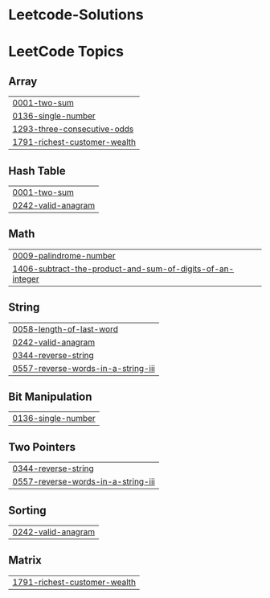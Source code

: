 # Leetcode-Solutions
<!---LeetCode Topics Start-->
# LeetCode Topics
## Array
|  |
| ------- |
| [0001-two-sum](https://github.com/savad-t/Leetcode-Solutions/tree/master/0001-two-sum) |
| [0136-single-number](https://github.com/savad-t/Leetcode-Solutions/tree/master/0136-single-number) |
| [1293-three-consecutive-odds](https://github.com/savad-t/Leetcode-Solutions/tree/master/1293-three-consecutive-odds) |
| [1791-richest-customer-wealth](https://github.com/savad-t/Leetcode-Solutions/tree/master/1791-richest-customer-wealth) |
## Hash Table
|  |
| ------- |
| [0001-two-sum](https://github.com/savad-t/Leetcode-Solutions/tree/master/0001-two-sum) |
| [0242-valid-anagram](https://github.com/savad-t/Leetcode-Solutions/tree/master/0242-valid-anagram) |
## Math
|  |
| ------- |
| [0009-palindrome-number](https://github.com/savad-t/Leetcode-Solutions/tree/master/0009-palindrome-number) |
| [1406-subtract-the-product-and-sum-of-digits-of-an-integer](https://github.com/savad-t/Leetcode-Solutions/tree/master/1406-subtract-the-product-and-sum-of-digits-of-an-integer) |
## String
|  |
| ------- |
| [0058-length-of-last-word](https://github.com/savad-t/Leetcode-Solutions/tree/master/0058-length-of-last-word) |
| [0242-valid-anagram](https://github.com/savad-t/Leetcode-Solutions/tree/master/0242-valid-anagram) |
| [0344-reverse-string](https://github.com/savad-t/Leetcode-Solutions/tree/master/0344-reverse-string) |
| [0557-reverse-words-in-a-string-iii](https://github.com/savad-t/Leetcode-Solutions/tree/master/0557-reverse-words-in-a-string-iii) |
## Bit Manipulation
|  |
| ------- |
| [0136-single-number](https://github.com/savad-t/Leetcode-Solutions/tree/master/0136-single-number) |
## Two Pointers
|  |
| ------- |
| [0344-reverse-string](https://github.com/savad-t/Leetcode-Solutions/tree/master/0344-reverse-string) |
| [0557-reverse-words-in-a-string-iii](https://github.com/savad-t/Leetcode-Solutions/tree/master/0557-reverse-words-in-a-string-iii) |
## Sorting
|  |
| ------- |
| [0242-valid-anagram](https://github.com/savad-t/Leetcode-Solutions/tree/master/0242-valid-anagram) |
## Matrix
|  |
| ------- |
| [1791-richest-customer-wealth](https://github.com/savad-t/Leetcode-Solutions/tree/master/1791-richest-customer-wealth) |
<!---LeetCode Topics End-->